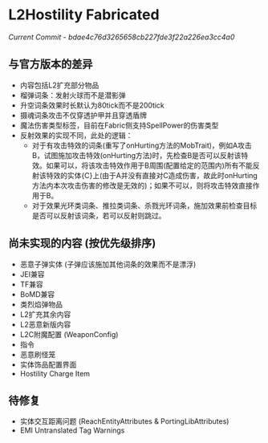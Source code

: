 # L2Hostility Fabricated

*Current Commit - bdae4c76d3265658cb227fde3f22a226ea3cc4a0*

## 与官方版本的差异
- 内容包括L2扩充部分物品
- 榴弹词条：发射火球而不是潜影弹
- 升空词条效果时长默认为80tick而不是200tick
- 摄魂词条攻击不仅穿透护甲并且穿透盾牌
- 魔法伤害类型标签，目前在Fabric侧支持SpellPower的伤害类型
- 反射效果的实现不同，此处的逻辑：
   - 对于有攻击特效的词条(重写了onHurting方法的MobTrait)，例如A攻击B，试图施加攻击特效(onHurting方法)时，先检查B是否可以反射该特效。如果可以，将该攻击特效作用于B周围(配置给定的范围内)所有不能反射该特效的实体{C}上(由于A并没有直接对C造成伤害，故此时onHurting方法内本次攻击伤害的修改是无效的)；如果不可以，则将攻击特效直接作用于B。
   - 对于效果光环类词条、推拉类词条、杀戮光环词条，施加效果前检查目标是否可以反射该词条，若可以反射则跳过。

## 尚未实现的内容 (按优先级排序)
- 恶意子弹实体 (子弹应该施加其他词条的效果而不是漂浮)
- JEI兼容
- TF兼容
- BoMD兼容
- 类烈焰弹物品
- L2扩充其余内容
- L2恶意新版内容
- L2C附魔配置 (WeaponConfig)
- 指令
- 恶意刷怪笼
- 实体饰品配置界面
- Hostility Charge Item

## 待修复
- 实体交互距离问题 (ReachEntityAttributes & PortingLibAttributes)
- EMI Untranslated Tag Warnings
